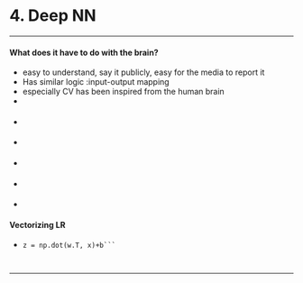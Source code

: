 
# 4. Deep NN
***
#### What does it have to do with the brain?
* easy to understand, say it publicly, easy for the media to report it
* Has similar logic :input-output mapping
* especially CV has been inspired from the human brain
* 


#### 
* 


#### 
* 



#### 
* 


#### 
* 


#### 
* 

#### Vectorizing LR
* ```{.python}
  z = np.dot(w.T, x)+b```



***

